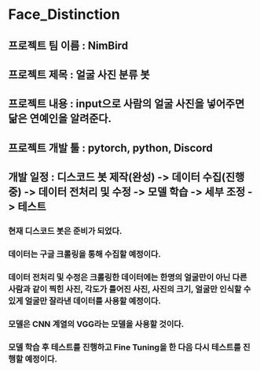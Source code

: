 # Face_Distinction
## 프로젝트 팀 이름 : NimBird
## 프로젝트 제목 : 얼굴 사진 분류 봇
## 프로젝트 내용 : input으로 사람의 얼굴 사진을 넣어주면 닮은 연예인을 알려준다.
## 프로젝트 개발 툴 : pytorch, python, Discord
## 개발 일정 : 디스코드 봇 제작(완성) -> 데이터 수집(진행중) -> 데이터 전처리 및 수정 -> 모델 학습 -> 세부 조정 -> 테스트

### 현재 디스코드 봇은 준비가 되었다.
### 데이터는 구글 크롤링을 통해 수집할 예정이다.
### 데이터 전처리 및 수정은 크롤링한 데이터에는 한명의 얼굴만이 아닌 다른 사람과 같이 찍힌 사진, 각도가 틀어진 사진, 사진의 크기, 얼굴만 인식할 수 있게 얼굴만 잘라낸 데이터를 사용할 예정이다.
### 모델은 CNN 계열의 VGG라는 모델을 사용할 것이다.
### 모델 학습 후 테스트를 진행하고 Fine Tuning을 한 다음 다시 테스트를 진행할 예정이다.
